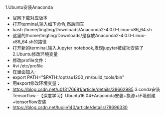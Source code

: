 1.Ubuntu安装Anaconda
  - 官网下载对应版本
  - 打开terminal,输入如下命令,然后回车 
  - bash /home/tingting/Downloads/Anaconda2-4.0.0-Linux-x86_64.sh 
  - 这里的/home/tingting/Downloads/是存放Anaconda2-4.0.0-Linux-x86_64.sh的路径
  - 打开新的terminal,输入Jupyter notebook,发现jupyter被成功安装了
2.Ubuntu修改环境变量
  - 修改profile文件：
  - #vi /etc/profile
  - 在里面加入:
  - export PATH="$PATH:/opt/au1200_rm/build_tools/bin"
  - 用export修改环境变量：
  - https://blog.csdn.net/u013176681/article/details/38662985
3.conda安装Tensorflow
  -【深度学习】Ubuntu16.04+Anaconda安装+换源+环境创建+tensorflow安装
  - https://blog.csdn.net/luojie140/article/details/78696330


